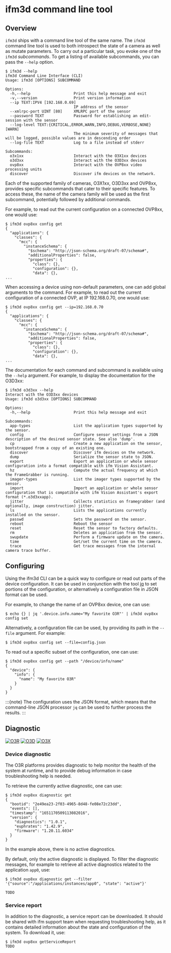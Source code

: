 
# ifm3d command line tool

## Overview

`ifm3d` ships with a command line tool of the same name. The `ifm3d` command
line tool is used to both introspect the state of a camera as well as mutate
parameters. 
To carry out a particular task, you evoke one of the `ifm3d`
*subcommands*. To get a listing of available subcommands, you can pass the
`--help` option.

```
$ ifm3d --help
ifm3d Command Line Interface (CLI)
Usage: ifm3d [OPTIONS] SUBCOMMAND

Options:
  -h,--help                   Print this help message and exit
  -v,--version                Print version information
  --ip TEXT:IPV4 [192.168.0.69] 
                              IP address of the sensor
  --xmlrpc-port UINT [80]     XMLRPC port of the sensor
  --password TEXT             Password for establishing an edit-session with the sensor
  --log-level TEXT:{CRITICAL,ERROR,WARN,INFO,DEBUG,VERBOSE,NONE} [WARN] 
                              The minimum severity of messages that will be logged, possible values are in descending order
  --log-file TEXT             Log to a file instead of stderr

Subcommands:
  o3x1xx                      Interact with the O3X1xx devices
  o3d3xx                      Interact with the O3D3xx devices
  ovp8xx                      Interact with the OVP8xx video processing units
  discover                    Discover ifm devices on the network.
```

Each of the supported family of cameras, O3X1xx, O3D3xx and OVP8xx, provides specific subcommands that cater to their specific features. 
To access these, the name of the camera family will be used as the first subcommand, potentially followed by additional commands. 

For example, to read out the current configuration on a connected OVP8xx, one would use:
```
$ ifm3d ovp8xx config get
{
  "applications": {
    "classes": {
      "mcc": {
        "instanceSchema": {
          "$schema": "http://json-schema.org/draft-07/schema#",
          "additionalProperties": false,
          "properties": {
            "class": {},
            "configuration": {},
            "data": {},
...
```

When accessing a device using non-default parameters, one can add global arguments to the command. 
For example, to read out the current configuration of a connected OVP, at IP 192.168.0.70, one would use:
```
$ ifm3d ovp8xx config get --ip=192.168.0.70
{
  "applications": {
    "classes": {
      "mcc": {
        "instanceSchema": {
          "$schema": "http://json-schema.org/draft-07/schema#",
          "additionalProperties": false,
          "properties": {
            "class": {},
            "configuration": {},
            "data": {},
...
```

The documentation for each command and subcommand is available using the `--help` argument. 
For example, to display the documentation for the O3D3xx:
```
$ ifm3d o3d3xx --help
Interact with the O3D3xx devices
Usage: ifm3d o3d3xx [OPTIONS] SUBCOMMAND

Options:
  -h,--help                   Print this help message and exit

Subcommands:
  app-types                   List the application types supported by the sensor.
  config                      Configure sensor settings from a JSON description of the desired sensor state. See also 'dump'.
  cp                          Create a new application on the sensor, bootstrapped from a copy of an existing one.
  discover                    Discover ifm devices on the network.
  dump                        Serialize the sensor state to JSON.
  export                      Export an application or whole sensor configuration into a format compatible with ifm Vision Assistant.
  hz                          Compute the actual frequency at which the FrameGrabber is running.
  imager-types                List the imager types supported by the sensor.
  import                      Import an application or whole sensor configuration that is compatible with ifm Vision Assistant's export format (*.o3d3xxapp).
  jitter                      Collects statistics on framegrabber (and optionally, image construction) jitter.
  ls                          Lists the applications currently installed on the sensor.
  passwd                      Sets the password on the sensor.
  reboot                      Reboot the sensor
  reset                       Reset the sensor to factory defaults.
  rm                          Deletes an application from the sensor.
  swupdate                    Perform a firmware update on the camera. 
  time                        Get/set the current time on the camera.
  trace                       Get trace messages from the internal camera trace buffer.
```

## Configuring

Using the ifm3d CLI can be a quick way to configure or read out parts of the device configuration.
It can be used in conjunction with the tool [jq](https://jqlang.org/) to set portions of the configuration, or alternatively a configuration file in JSON format can be used.

For example, to change the name of an OVP8xx device, one can use:
```
$ echo {} | jq '.device.info.name="My favorite O3R"' | ifm3d ovp8xx config set
```

Alternatively, a configuration file can be used, by providing its path in the `--file` argument.
For example:
```
$ ifm3d ovp8xx config set --file=config.json
```

To read out a specific subset of the configuration, one can use:
```
$ ifm3d ovp8xx config get --path "/device/info/name"
{
  "device": {
    "info": {
      "name": "My favorite O3R"
    }
  }
}
```

:::{note}
The configuration uses the JSON format, which means that the command-line JSON processor `jq` can be used to further process the results.
:::

## Diagnostic

[![O3R](https://img.shields.io/badge/O3R-green.svg)]()
[![O3D](https://img.shields.io/badge/O3D-red.svg)]()
[![O3X](https://img.shields.io/badge/O3X-red.svg)]()

### Device diagnostic

The O3R platforms provides diagnostic to help monitor the health of the system at runtime, and to provide debug information in case troubleshooting help is needed.

To retrieve the currently active diagnostic, one can use:
```
$ ifm3d ovp8xx diagnostic get
{
  "bootid": "2e49ea23-2f03-4965-8d48-fe08e72c23dd",
  "events": [],
  "timestamp": "1651170509113082016",
  "version": {
    "diagnostics": "1.0.1",
    "euphrates": "1.42.9",
    "firmware": "1.20.11.6034"
  }
}
```
In the example above, there is no active diagnostics.

By default, only the active diagnostic is displayed. To filter the diagnostic messages, for example to retrieve all active diagnostics related to the application `app0`, use:
```
$ ifm3d ovp8xx diagnostic get --filter '{"source":"/applications/instances/app0", "state": "active"}'

TODO
```
### Service report
In addition to the diagnostic, a service report can be downloaded. 
It should be shared with ifm support team when requesting troubleshooting help, as it contains detailed information about the state and configuration of the system.
To download it, use:
```
$ ifm3d ovp8xx getServiceReport
TODO
```